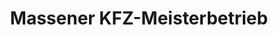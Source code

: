 ---
title: "Massener KFZ-Meisterbetrieb"
url: /unna/massener-kfz-meisterbetrieb/
shop: Autowerkstatt
---